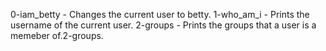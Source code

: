 0-iam_betty - Changes the current user to betty.
1-who_am_i - Prints the username of the current user.
2-groups - Prints the groups that a user is a memeber of.2-groups.
